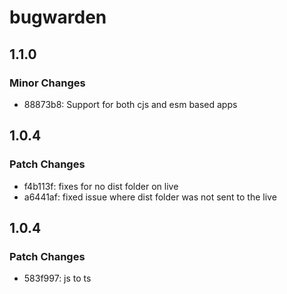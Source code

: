 # bugwarden

## 1.1.0

### Minor Changes

- 88873b8: Support for both cjs and esm based apps

## 1.0.4

### Patch Changes

- f4b113f: fixes for no dist folder on live
- a6441af: fixed issue where dist folder was not sent to the live

## 1.0.4

### Patch Changes

- 583f997: js to ts
